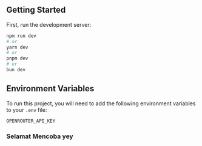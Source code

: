 ## Getting Started

First, run the development server:

```bash
npm run dev
# or
yarn dev
# or
pnpm dev
# or
bun dev
```

## Environment Variables

To run this project, you will need to add the following environment variables to your `.env` file:

`OPENROUTER_API_KEY`

### Selamat Mencoba yey